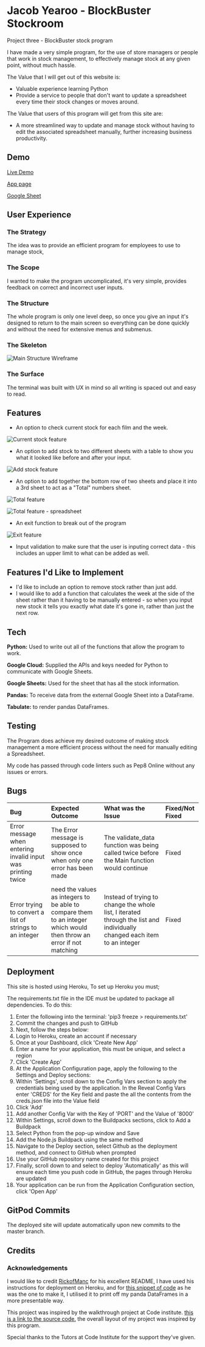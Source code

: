 # Jacob Yearoo - BlockBuster Stockroom

Project three - BlockBuster stock program

I have made a very simple program, for the use of store managers or people that work in stock management, to effectively manage stock at any given point, without much hassle.

The Value that I will get out of this website is:

- Valuable experience learning Python
- Provide a service to people that don't want to update a spreadsheet every time their stock changes or moves around.

The Value that users of this program will get from this site are:

- A more streamlined way to update and manage stock without having to edit the associated spreadsheet manually, further increasing business productivity.


## Demo

[Live Demo](https://blockbuster-stock.herokuapp.com/)

[App page](https://dashboard.heroku.com/apps/blockbuster-stock/deploy/github)

[Google Sheet](https://docs.google.com/spreadsheets/d/1k80r0xOf3o-7jrTcCOIUANmJ7GQEn5IP8BvDORFdCuA/edit#gid=0)


## User Experience

### The Strategy
The idea was to provide an efficient program for employees to use to manage stock,
### The Scope
I wanted to make the program uncomplicated, it's very simple, provides feedback on correct and incorrect user inputs. 
### The Structure
The whole program is only one level deep, so once you give an input it's designed to return to the main screen so everything can be done quickly and without the need for extensive menus and submenus.
### The Skeleton

![Main Structure Wireframe](https://i.imgur.com/yQpwT7g.png)


### The Surface

The terminal was built with UX in mind so all writing is spaced out and easy to read.
## Features

- An option to check current stock for each film and the week.

![Current stock feature](https://i.imgur.com/Y56jjNS.png)
- An option to add stock to two different sheets with a table to show you what it looked like before and after your input.

![Add stock feature](https://i.imgur.com/9eaoE8Y.png)
- An option to add together the bottom row of two sheets and place it into a 3rd sheet to act as a "Total" numbers sheet.

![Total feature](https://i.imgur.com/1eCyIjd.png)

![Total feature - spreadsheet](https://i.imgur.com/fNDemun.png)
- An exit function to break out of the program

![Exit feature](https://i.imgur.com/k2OaKfO.png)
- Input validation to make sure that the user is inputing correct data - this includes an upper limit to what can be added as well.

## Features I'd Like to Implement

- I'd like to include an option to remove stock rather than just add.
- I would like to add a function that calculates the week at the side of the sheet rather than it having to be manually entered - so when you input new stock it tells you exactly what date it's gone in, rather than just the next row.

## Tech

**Python:** Used to write out all of the functions that allow the program to work.

**Google Cloud:** Supplied the APIs and keys needed for Python to communicate with Google Sheets.

**Google Sheets:** Used for the sheet that has all the stock information.

**Pandas:** To receive data from the external Google Sheet into a DataFrame.

**Tabulate:** to render pandas DataFrames.

## Testing

The Program does achieve my desired outcome of making stock management a more efficient process without the need for manually editing a Spreadsheet.

My code has passed through code linters such as Pep8 Online without any issues or errors.

## Bugs

| Bug     | Expected Outcome | What was the Issue | Fixed/Not Fixed |
|:--------|:-----------------|:-------------------|:----------------|
| Error message when entering invalid input was printing twice | The Error message is supposed to show once when only one error has been made | The validate_data function was being called twice before the Main function would continue | Fixed |
| Error trying to convert a list of strings to an integer | need the values as integers to be able to compare them to an integer which would then throw an error if not matching | Instead of trying to change the whole list, I iterated through the list and individually changed each item to an integer | Fixed |

## Deployment

This site is hosted using Heroku, To set up Heroku you must;


The requirements.txt file in the IDE must be updated to package all dependencies. To do this:

1. Enter the following into the terminal: 'pip3 freeze > requirements.txt'
2. Commit the changes and push to GitHub
3. Next, follow the steps below:
4. Login to Heroku, create an account if necessary
5. Once at your Dashboard, click 'Create New App'
6. Enter a name for your application, this must be unique, and select a region
7. Click 'Create App'
8. At the Application Configuration page, apply the following to the Settings and Deploy sections:
9. Within 'Settings', scroll down to the Config Vars section to apply the credentials being used by the application. In the Reveal Config Vars enter 'CREDS' for the Key field and paste the all the contents from the creds.json file into the Value field
10. Click 'Add'
11. Add another Config Var with the Key of 'PORT' and the Value of '8000'
12. Within Settings, scroll down to the Buildpacks sections, click to Add a Buildpack
13. Select Python from the pop-up window and Save
14. Add the Node.js Buildpack using the same method
15. Navigate to the Deploy section, select Github as the deployment method, and connect to GitHub when prompted
16. Use your GitHub repository name created for this project
17. Finally, scroll down to and select to deploy 'Automatically' as this will ensure each time you push code in GitHub, the pages through Heroku are updated
18. Your application can be run from the Application Configuration section, click 'Open App'


## GitPod Commits
The deployed site will update automatically upon new commits to the master branch.

## Credits

### Acknowledgements
I would like to credit [RickofManc](https://github.com/RickofManc/vv-pizzas) for his excellent README, I have used his instructions for deployment on Heroku, and for [this snippet of code](https://i.imgur.com/34eV4I4.png) as he was the one to make it, I utilised it to print off my panda DataFrames in a more presentable way.

This project was inspired by the walkthrough project at Code institute. [this is a link to the source code.](https://github.com/Code-Institute-Solutions/love-sandwiches-p5-sourcecode/tree/master/05-deployment/01-deployment-part-1) the overall layout of my project was inspired by this program.

Special thanks to the Tutors at Code Institute for the support they've given.

